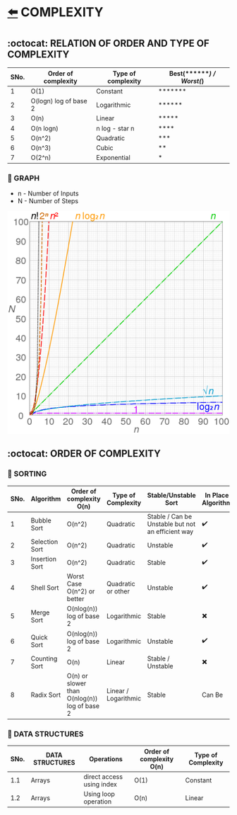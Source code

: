 # [:arrow_left:](../README.md) COMPLEXITY

## :octocat: RELATION OF ORDER AND TYPE OF COMPLEXITY

 SNo. | Order of complexity | Type of complexity | Best(*******) / Worst(*)
 ---- | ------------------- | ------------------ | ----------------------
 1 | O(1) | Constant | *******
 2 | O(logn) log of base 2 | Logarithmic | ******
 3 | O(n) | Linear | *****
 4 | O(n logn) | n log - star n | ****
 5 | O(n^2) | Quadratic | ***
 6 | O(n^3) | Cubic | **
 7 | O(2^n) | Exponential | *

### :rocket: GRAPH

* n - Number of Inputs
* N - Number of Steps

![image](images/computational_complexity.png)

## :octocat: ORDER OF COMPLEXITY

### :rocket: SORTING

 SNo. | Algorithm | Order of complexity O(n) | Type of Complexity | Stable/Unstable Sort | In Place Algorithm
 ---- | --------- | ------------------------ | ------------------ | -------------------- | ------------------
 1 | Bubble Sort | O(n^2) | Quadratic | Stable / Can be Unstable but not an efficient way | :heavy_check_mark:
 2 | Selection Sort | O(n^2) | Quadratic | Unstable | :heavy_check_mark:
 3 | Insertion Sort | O(n^2) | Quadratic | Stable | :heavy_check_mark:
 4 | Shell Sort | Worst Case O(n^2) or better | Quadratic or other | Unstable | :heavy_check_mark:
 5 | Merge Sort | O(nlog(n)) log of base 2 | Logarithmic  | Stable | :heavy_multiplication_x:
 6 | Quick Sort | O(nlog(n)) log of base 2 | Logarithmic | Unstable | :heavy_check_mark:
 7 | Counting Sort | O(n) | Linear | Stable / Unstable | :heavy_multiplication_x:
 8 | Radix Sort | O(n) or slower than O(nlog(n)) log of base 2 | Linear / Logarithmic | Stable | Can Be

### :rocket: DATA STRUCTURES

 SNo. | DATA STRUCTURES | Operations | Order of complexity O(n) | Type of Complexity
 ---- | --------------- | ------------| ------------------------ | ------------------
 1.1 | Arrays | direct access using index | O(1) | Constant
 1.2 | Arrays | Using loop operation | O(n) | Linear  